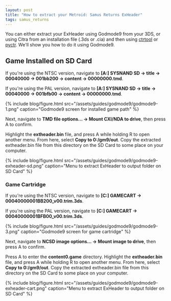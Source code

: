 ```yaml
---
layout: post
title: "How to extract your Metroid: Samus Returns ExHeader"
tags: samus_returns
---
```

You can either extract your ExHeader using Godmode9 from your 3DS, or using Citra from an installation file (.3ds or .cia) and then using [ctrtool](https://github.com/3DSGuy/Project_CTR/releases/tag/ctrtool-v1.2.0) or [pyctr](https://github.com/ihaveamac/pyctr). We'll show you how to do it using Godmode9.

## Game Installed on SD Card

If you're using the NTSC version, navigate to **[A:] SYSNAND SD -> title -> 00040000 -> 001bb200 -> content -> 00000000.tmd**.

If you're using the PAL version, navigate to **[A:] SYSNAND SD -> title -> 00040000 -> 001bfb00 -> content -> 00000000.tmd**.

{% include blog/figure.html src="/assets/guides/godmode9/godmode9-1.png" caption="Godmode9 screen for installed game path" %}

Next, navigate to **TMD file options... -> Mount CXI/NDA to drive**, then press A to confirm.

Highlight the **extheader.bin** file, and press A while holding R to open another menu. From here, select **Copy to 0:/gm9/out**. Copy the extracted extheader.bin file from this directory on the SD Card to some place on your computer.

{% include blog/figure.html src="/assets/guides/godmode9/godmode9-exheader-sd.png" caption="Menu to extract ExHeader to output folder on SD Card" %}

### Game Cartridge

If you're using the NTSC version, navigate to **[C:] GAMECART -> 00040000001BB200_v00.trim.3ds**.

If you're using the PAL version, navigate to **[C:] GAMECART -> 00040000001BFB00_v00.trim.3ds**.

{% include blog/figure.html src="/assets/guides/godmode9/godmode9-3.png" caption="Godmode9 screen for game cartridge" %}

Next, navigate to **NCSD image options... -> Mount image to drive**, then press A to confirm.

Press A to enter the **content0.game** directory. Highlight the **extheader.bin** file, and press A while holding R to open another menu. From here, select **Copy to 0:/gm9/out**. Copy the extracted extheader.bin file from this directory on the SD Card to some place on your computer.

{% include blog/figure.html src="/assets/guides/godmode9/godmode9-exheader-cart.png" caption="Menu to extract ExHeader to output folder on SD Card" %}